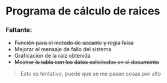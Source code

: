 # Programa de cálculo de raices

### Faltante:
- ~~Función para el metodo de secante y regla falsa~~
- Mejorar el mensaje de fallo del sistema
- Graficación de la raíz obtenida
- ~~Mostrar la tabla con los datos solicitados en el documento~~

> Esto es tentativo, puede que se me pasen cosas por alto